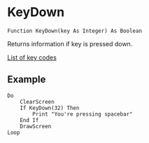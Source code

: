<!--input-->
KeyDown
=======

```eppabasic
Function KeyDown(key As Integer) As Boolean
```

Returns information if key is pressed down.

[List of key codes](manual:keycodes)

Example
---------
```eppabasic
Do
    ClearScreen
    If KeyDown(32) Then
        Print "You're pressing spacebar"
    End If
    DrawScreen
Loop
```
